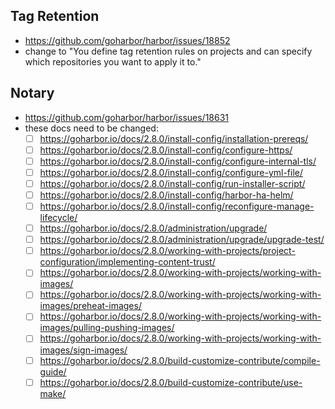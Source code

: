 ## 

## Tag Retention
- https://github.com/goharbor/harbor/issues/18852
- change to "You define tag retention rules on projects and can specify which repositories you want to apply it to."

## Notary
- https://github.com/goharbor/harbor/issues/18631
- these docs need to be changed:
    - [ ] https://goharbor.io/docs/2.8.0/install-config/installation-prereqs/
    - [ ] https://goharbor.io/docs/2.8.0/install-config/configure-https/
    - [ ] https://goharbor.io/docs/2.8.0/install-config/configure-internal-tls/
    - [ ] https://goharbor.io/docs/2.8.0/install-config/configure-yml-file/
    - [ ] https://goharbor.io/docs/2.8.0/install-config/run-installer-script/
    - [ ] https://goharbor.io/docs/2.8.0/install-config/harbor-ha-helm/
    - [ ] https://goharbor.io/docs/2.8.0/install-config/reconfigure-manage-lifecycle/
    - [ ] https://goharbor.io/docs/2.8.0/administration/upgrade/
    - [ ] https://goharbor.io/docs/2.8.0/administration/upgrade/upgrade-test/
    - [ ] https://goharbor.io/docs/2.8.0/working-with-projects/project-configuration/implementing-content-trust/
    - [ ] https://goharbor.io/docs/2.8.0/working-with-projects/working-with-images/
    - [ ] https://goharbor.io/docs/2.8.0/working-with-projects/working-with-images/preheat-images/
    - [ ] https://goharbor.io/docs/2.8.0/working-with-projects/working-with-images/pulling-pushing-images/
    - [ ] https://goharbor.io/docs/2.8.0/working-with-projects/working-with-images/sign-images/
    - [ ] https://goharbor.io/docs/2.8.0/build-customize-contribute/compile-guide/
    - [ ] https://goharbor.io/docs/2.8.0/build-customize-contribute/use-make/